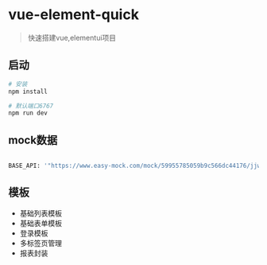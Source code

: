 # vue-element-quick

> 快速搭建vue,elementui项目

## 启动

``` bash
# 安装
npm install

# 默认端口6767
npm run dev

```

## mock数据

``` bash

BASE_API: '"https://www.easy-mock.com/mock/59955785059b9c566dc44176/jjwl"'//mock地址,平时测试使用此地址

```

## 模板
- 基础列表模板
- 基础表单模板
- 登录模板
- 多标签页管理
- 报表封装